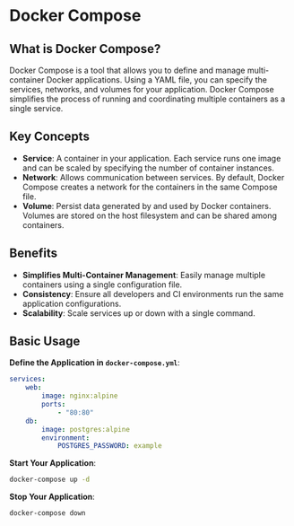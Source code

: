 # Docker Compose

## What is Docker Compose?

Docker Compose is a tool that allows you to define and manage multi-container Docker applications. Using a YAML file, you can specify the services, networks, and volumes for your application. Docker Compose simplifies the process of running and coordinating multiple containers as a single service.

## Key Concepts

- **Service**: A container in your application. Each service runs one image and can be scaled by specifying the number of container instances.
- **Network**: Allows communication between services. By default, Docker Compose creates a network for the containers in the same Compose file.
- **Volume**: Persist data generated by and used by Docker containers. Volumes are stored on the host filesystem and can be shared among containers.

## Benefits

- **Simplifies Multi-Container Management**: Easily manage multiple containers using a single configuration file.
- **Consistency**: Ensure all developers and CI environments run the same application configurations.
- **Scalability**: Scale services up or down with a single command.

## Basic Usage

**Define the Application in `docker-compose.yml`**:

```yaml
services:
    web:
        image: nginx:alpine
        ports:
            - "80:80"
    db:
        image: postgres:alpine
        environment:
            POSTGRES_PASSWORD: example
```

**Start Your Application**:

```bash
docker-compose up -d
```

**Stop Your Application**:

```bash
docker-compose down
```
